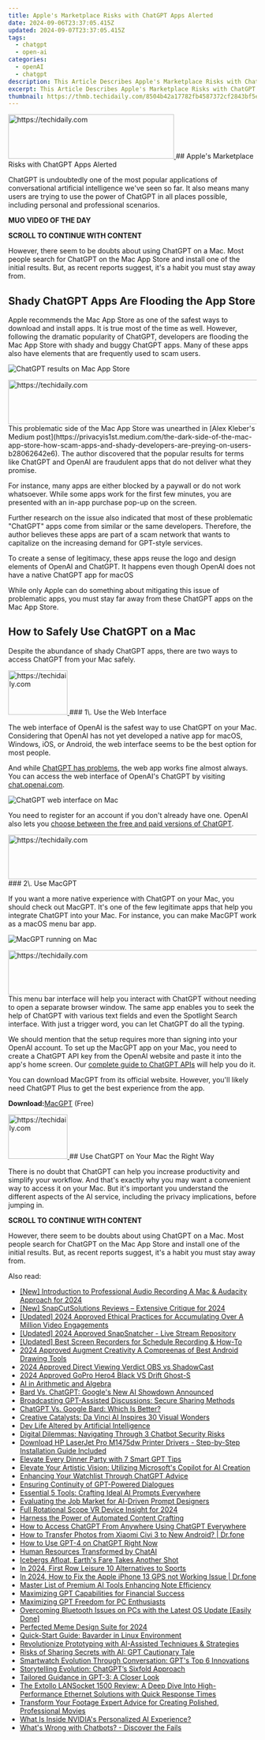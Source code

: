 ```yaml
---
title: Apple's Marketplace Risks with ChatGPT Apps Alerted
date: 2024-09-06T23:37:05.415Z
updated: 2024-09-07T23:37:05.415Z
tags:
  - chatgpt
  - open-ai
categories:
  - openAI
  - chatgpt
description: This Article Describes Apple's Marketplace Risks with ChatGPT Apps Alerted
excerpt: This Article Describes Apple's Marketplace Risks with ChatGPT Apps Alerted
thumbnail: https://thmb.techidaily.com/8504b42a17782fb4587372cf2843bf5e6800b5714b57f9dcc9e3ed9d00739ee5.jpg
---
```


<!-- affiliate ads begin -->
<a href="https://aligracehair.sjv.io/c/5597632/2135358/19272" target="_top" id="2135358">
  <img src="//a.impactradius-go.com/display-ad/19272-2135358" border="0" alt="https://techidaily.com" width="336" height="90"/>
</a>
<img height="0" width="0" src="https://aligracehair.sjv.io/i/5597632/2135358/19272" style="position:absolute;visibility:hidden;" border="0" />
<!-- affiliate ads end -->
## Apple's Marketplace Risks with ChatGPT Apps Alerted

 ChatGPT is undoubtedly one of the most popular applications of conversational artificial intelligence we've seen so far. It also means many users are trying to use the power of ChatGPT in all places possible, including personal and professional scenarios.

**MUO VIDEO OF THE DAY**

**SCROLL TO CONTINUE WITH CONTENT**

 However, there seem to be doubts about using ChatGPT on a Mac. Most people search for ChatGPT on the Mac App Store and install one of the initial results. But, as recent reports suggest, it's a habit you must stay away from.

## Shady ChatGPT Apps Are Flooding the App Store

 Apple recommends the Mac App Store as one of the safest ways to download and install apps. It is true most of the time as well. However, following the dramatic popularity of ChatGPT, developers are flooding the Mac App Store with shady and buggy ChatGPT apps. Many of these apps also have elements that are frequently used to scam users.

![ChatGPT results on Mac App Store](https://static1.makeuseofimages.com/wordpress/wp-content/uploads/2023/04/chatgpt-results-on-mac-app-store.jpg)

<!-- affiliate ads begin -->
<a href="https://unicoeye.pxf.io/c/5597632/2134236/18498" target="_top" id="2134236">
  <img src="//a.impactradius-go.com/display-ad/18498-2134236" border="0" alt="https://techidaily.com" width="728" height="90"/>
</a>
<img height="0" width="0" src="https://unicoeye.pxf.io/i/5597632/2134236/18498" style="position:absolute;visibility:hidden;" border="0" />
<!-- affiliate ads end -->
 This problematic side of the Mac App Store was unearthed in [Alex Kleber's Medium post](https://privacyis1st.medium.com/the-dark-side-of-the-mac-app-store-how-scam-apps-and-shady-developers-are-preying-on-users-b28062642e6). The author discovered that the popular results for terms like ChatGPT and OpenAI are fraudulent apps that do not deliver what they promise.

 For instance, many apps are either blocked by a paywall or do not work whatsoever. While some apps work for the first few minutes, you are presented with an in-app purchase pop-up on the screen.

 Further research on the issue also indicated that most of these problematic "ChatGPT" apps come from similar or the same developers. Therefore, the author believes these apps are part of a scam network that wants to capitalize on the increasing demand for GPT-style services.

 To create a sense of legitimacy, these apps reuse the logo and design elements of OpenAI and ChatGPT. It happens even though OpenAI does not have a native ChatGPT app for macOS

 While only Apple can do something about mitigating this issue of problematic apps, you must stay far away from these ChatGPT apps on the Mac App Store.

## How to Safely Use ChatGPT on a Mac

 Despite the abundance of shady ChatGPT apps, there are two ways to access ChatGPT from your Mac safely.

<!-- affiliate ads begin -->
<a href="https://aligracehair.sjv.io/c/5597632/2115926/19272" target="_top" id="2115926">
  <img src="//a.impactradius-go.com/display-ad/19272-2115926" border="0" alt="https://techidaily.com" width="120" height="90"/>
</a>
<img height="0" width="0" src="https://aligracehair.sjv.io/i/5597632/2115926/19272" style="position:absolute;visibility:hidden;" border="0" />
<!-- affiliate ads end -->
### 1\. Use the Web Interface

 The web interface of OpenAI is the safest way to use ChatGPT on your Mac. Considering that OpenAI has not yet developed a native app for macOS, Windows, iOS, or Android, the web interface seems to be the best option for most people.

 And while [ChatGPT has problems](https://www.makeuseof.com/openai-chatgpt-biggest-probelms/), the web app works fine almost always. You can access the web interface of OpenAI's ChatGPT by visiting [chat.openai.com](http://www.chat.openai.com).

![ChatGPT web interface on Mac](https://static1.makeuseofimages.com/wordpress/wp-content/uploads/2023/04/chatgpt-web-interface-on-mac.jpg)

 You need to register for an account if you don't already have one. OpenAI also lets you [choose between the free and paid versions of ChatGPT](https://www.makeuseof.com/chatgpt-plus-subscription-worth-it/).

<!-- affiliate ads begin -->
<a href="https://ephamedtechinc.pxf.io/c/5597632/2137207/26400" target="_top" id="2137207">
  <img src="//a.impactradius-go.com/display-ad/26400-2137207" border="0" alt="https://techidaily.com" width="728" height="90"/>
</a>
<img height="0" width="0" src="https://ephamedtechinc.pxf.io/i/5597632/2137207/26400" style="position:absolute;visibility:hidden;" border="0" />
<!-- affiliate ads end -->
### 2\. Use MacGPT

 If you want a more native experience with ChatGPT on your Mac, you should check out MacGPT. It's one of the few legitimate apps that help you integrate ChatGPT into your Mac. For instance, you can make MacGPT work as a macOS menu bar app.

![MacGPT running on Mac](https://static1.makeuseofimages.com/wordpress/wp-content/uploads/2023/04/macgpt-running-on-mac.jpg)

<!-- affiliate ads begin -->
<a href="https://ephamedtechinc.pxf.io/c/5597632/2136620/26400" target="_top" id="2136620">
  <img src="//a.impactradius-go.com/display-ad/26400-2136620" border="0" alt="https://techidaily.com" width="728" height="90"/>
</a>
<img height="0" width="0" src="https://ephamedtechinc.pxf.io/i/5597632/2136620/26400" style="position:absolute;visibility:hidden;" border="0" />
<!-- affiliate ads end -->
 This menu bar interface will help you interact with ChatGPT without needing to open a separate browser window. The same app enables you to seek the help of ChatGPT with various text fields and even the Spotlight Search interface. With just a trigger word, you can let ChatGPT do all the typing.

 We should mention that the setup requires more than signing into your OpenAI account. To set up the MacGPT app on your Mac, you need to create a ChatGPT API key from the OpenAI website and paste it into the app's home screen. Our [complete guide to ChatGPT APIs](https://www.makeuseof.com/chatgpt-api-complete-guide/) will help you do it.

 You can download MacGPT from its official website. However, you'll likely need ChatGPT Plus to get the best experience from the app.

**Download:**[MacGPT](https://www.macgpt.com/) (Free)

<!-- affiliate ads begin -->
<a href="https://review-au.sjv.io/c/5597632/2098701/14409" target="_top" id="2098701">
  <img src="//a.impactradius-go.com/display-ad/14409-2098701" border="0" alt="https://techidaily.com" width="120" height="90"/>
</a>
<img height="0" width="0" src="https://review-au.sjv.io/i/5597632/2098701/14409" style="position:absolute;visibility:hidden;" border="0" />
<!-- affiliate ads end -->
## Use ChatGPT on Your Mac the Right Way

 There is no doubt that ChatGPT can help you increase productivity and simplify your workflow. And that's exactly why you may want a convenient way to access it on your Mac. But it's important you understand the different aspects of the AI service, including the privacy implications, before jumping in.

**SCROLL TO CONTINUE WITH CONTENT**

 However, there seem to be doubts about using ChatGPT on a Mac. Most people search for ChatGPT on the Mac App Store and install one of the initial results. But, as recent reports suggest, it's a habit you must stay away from.


<ins class="adsbygoogle"
     style="display:block"
     data-ad-format="autorelaxed"
     data-ad-client="ca-pub-7571918770474297"
     data-ad-slot="1223367746"></ins>



<ins class="adsbygoogle"
     style="display:block"
     data-ad-client="ca-pub-7571918770474297"
     data-ad-slot="8358498916"
     data-ad-format="auto"
     data-full-width-responsive="true"></ins>

<span class="atpl-alsoreadstyle">Also read:</span>
<div><ul>
<li><a href="https://digital-screen-recording.techidaily.com/new-introduction-to-professional-audio-recording-a-mac-and-audacity-approach-for-2024/"><u>[New] Introduction to Professional Audio Recording A Mac & Audacity Approach for 2024</u></a></li>
<li><a href="https://fox-http.techidaily.com/new-snapcutsolutions-reviews-extensive-critique-for-2024/"><u>[New] SnapCutSolutions Reviews – Extensive Critique for 2024</u></a></li>
<li><a href="https://youtube-sure.techidaily.com/ed-2024-approved-ethical-practices-for-accumulating-over-a-million-video-engagements/"><u>[Updated] 2024 Approved Ethical Practices for Accumulating Over A Million Video Engagements</u></a></li>
<li><a href="https://facebook-video-content.techidaily.com/updated-2024-approved-snapsnatcher-live-stream-repository/"><u>[Updated] 2024 Approved SnapSnatcher - Live Stream Repository</u></a></li>
<li><a href="https://video-capture.techidaily.com/updated-best-screen-recorders-for-schedule-recording-and-how-to/"><u>[Updated] Best Screen Recorders for Schedule Recording & How-To</u></a></li>
<li><a href="https://extra-lessons.techidaily.com/2024-approved-augment-creativity-a-compreenas-of-best-android-drawing-tools/"><u>2024 Approved Augment Creativity A Compreenas of Best Android Drawing Tools</u></a></li>
<li><a href="https://on-screen-recording.techidaily.com/2024-approved-direct-viewing-verdict-obs-vs-shadowcast/"><u>2024 Approved Direct Viewing Verdict OBS vs ShadowCast</u></a></li>
<li><a href="https://some-knowledge.techidaily.com/2024-approved-gopro-hero4-black-vs-drift-ghost-s/"><u>2024 Approved GoPro Hero4 Black VS Drift Ghost-S</u></a></li>
<li><a href="https://tech-savvy.techidaily.com/ai-in-arithmetic-and-algebra/"><u>AI in Arithmetic and Algebra</u></a></li>
<li><a href="https://tech-savvy.techidaily.com/bard-vs-chatgpt-googles-new-ai-showdown-announced/"><u>Bard Vs. ChatGPT: Google's New AI Showdown Announced</u></a></li>
<li><a href="https://tech-savvy.techidaily.com/broadcasting-gpt-assisted-discussions-secure-sharing-methods/"><u>Broadcasting GPT-Assisted Discussions: Secure Sharing Methods</u></a></li>
<li><a href="https://tech-savvy.techidaily.com/chatgpt-vs-google-bard-which-is-better/"><u>ChatGPT Vs. Google Bard: Which Is Better?</u></a></li>
<li><a href="https://tech-savvy.techidaily.com/creative-catalysts-da-vinci-ai-inspires-30-visual-wonders/"><u>Creative Catalysts: Da Vinci AI Inspires 30 Visual Wonders</u></a></li>
<li><a href="https://tech-savvy.techidaily.com/dev-life-altered-by-artificial-intelligence/"><u>Dev Life Altered by Artificial Intelligence</u></a></li>
<li><a href="https://tech-savvy.techidaily.com/digital-dilemmas-navigating-through-3-chatbot-security-risks/"><u>Digital Dilemmas: Navigating Through 3 Chatbot Security Risks</u></a></li>
<li><a href="https://hardware-help.techidaily.com/download-hp-laserjet-pro-m1475dw-printer-drivers-step-by-step-installation-guide-included/"><u>Download HP LaserJet Pro M1475dw Printer Drivers - Step-by-Step Installation Guide Included</u></a></li>
<li><a href="https://tech-savvy.techidaily.com/elevate-every-dinner-party-with-7-smart-gpt-tips/"><u>Elevate Every Dinner Party with 7 Smart GPT Tips</u></a></li>
<li><a href="https://tech-savvy.techidaily.com/elevate-your-artistic-vision-utilizing-microsofts-copilot-for-ai-creation/"><u>Elevate Your Artistic Vision: Utilizing Microsoft's Copilot for AI Creation</u></a></li>
<li><a href="https://tech-savvy.techidaily.com/enhancing-your-watchlist-through-chatgpt-advice/"><u>Enhancing Your Watchlist Through ChatGPT Advice</u></a></li>
<li><a href="https://tech-savvy.techidaily.com/ensuring-continuity-of-gpt-powered-dialogues/"><u>Ensuring Continuity of GPT-Powered Dialogues</u></a></li>
<li><a href="https://tech-savvy.techidaily.com/essential-5-tools-crafting-ideal-ai-prompts-everywhere/"><u>Essential 5 Tools: Crafting Ideal AI Prompts Everywhere</u></a></li>
<li><a href="https://tech-savvy.techidaily.com/evaluating-the-job-market-for-ai-driven-prompt-designers/"><u>Evaluating the Job Market for AI-Driven Prompt Designers</u></a></li>
<li><a href="https://some-techniques.techidaily.com/full-rotational-scope-vr-device-insight-for-2024/"><u>Full Rotational Scope VR Device Insight for 2024</u></a></li>
<li><a href="https://tech-savvy.techidaily.com/harness-the-power-of-automated-content-crafting/"><u>Harness the Power of Automated Content Crafting</u></a></li>
<li><a href="https://tech-savvy.techidaily.com/how-to-access-chatgpt-from-anywhere-using-chatgpt-everywhere/"><u>How to Access ChatGPT From Anywhere Using ChatGPT Everywhere</u></a></li>
<li><a href="https://android-transfer.techidaily.com/how-to-transfer-photos-from-xiaomi-civi-3-to-new-android-drfone-by-drfone-transfer-from-android-transfer-from-android/"><u>How to Transfer Photos from Xiaomi Civi 3 to New Android? | Dr.fone</u></a></li>
<li><a href="https://tech-savvy.techidaily.com/how-to-use-gpt-4-on-chatgpt-right-now/"><u>How to Use GPT-4 on ChatGPT Right Now</u></a></li>
<li><a href="https://tech-savvy.techidaily.com/human-resources-transformed-by-chatai/"><u>Human Resources Transformed by ChatAI</u></a></li>
<li><a href="https://tech-savvy.techidaily.com/icebergs-afloat-earths-fare-takes-another-shot/"><u>Icebergs Afloat, Earth's Fare Takes Another Shot</u></a></li>
<li><a href="https://some-techniques.techidaily.com/in-2024-first-row-leisure-10-alternatives-to-sports/"><u>In 2024, First Row Leisure 10 Alternatives to Sports</u></a></li>
<li><a href="https://iphone-location.techidaily.com/in-2024-how-to-fix-the-apple-iphone-13-gps-not-working-issue-drfone-by-drfone-virtual-ios/"><u>In 2024, How to Fix the Apple iPhone 13 GPS not Working Issue | Dr.fone</u></a></li>
<li><a href="https://tech-savvy.techidaily.com/master-list-of-premium-ai-tools-enhancing-note-efficiency/"><u>Master List of Premium AI Tools Enhancing Note Efficiency</u></a></li>
<li><a href="https://tech-savvy.techidaily.com/maximizing-gpt-capabilities-for-financial-success/"><u>Maximizing GPT Capabilities for Financial Success</u></a></li>
<li><a href="https://tech-savvy.techidaily.com/maximizing-gpt-freedom-for-pc-enthusiasts/"><u>Maximizing GPT Freedom for PC Enthusiasts</u></a></li>
<li><a href="https://driver-error.techidaily.com/overcoming-bluetooth-issues-on-pcs-with-the-latest-os-update-easily-done/"><u>Overcoming Bluetooth Issues on PCs with the Latest OS Update [Easily Done]</u></a></li>
<li><a href="https://extra-guidance.techidaily.com/perfected-meme-design-suite-for-2024/"><u>Perfected Meme Design Suite for 2024</u></a></li>
<li><a href="https://tech-savvy.techidaily.com/quick-start-guide-bavarder-in-linux-environment/"><u>Quick-Start Guide: Bavarder in Linux Environment</u></a></li>
<li><a href="https://tech-savvy.techidaily.com/revolutionize-prototyping-with-ai-assisted-techniques-and-strategies/"><u>Revolutionize Prototyping with AI-Assisted Techniques & Strategies</u></a></li>
<li><a href="https://tech-savvy.techidaily.com/risks-of-sharing-secrets-with-ai-gpt-cautionary-tale/"><u>Risks of Sharing Secrets with AI: GPT Cautionary Tale</u></a></li>
<li><a href="https://tech-savvy.techidaily.com/smartwatch-evolution-through-conversation-gpts-top-6-innovations/"><u>Smartwatch Evolution Through Conversation: GPT's Top 6 Innovations</u></a></li>
<li><a href="https://tech-savvy.techidaily.com/storytelling-evolution-chatgpts-sixfold-approach/"><u>Storytelling Evolution: ChatGPT’s Sixfold Approach</u></a></li>
<li><a href="https://tech-savvy.techidaily.com/tailored-guidance-in-gpt-3-a-closer-look/"><u>Tailored Guidance in GPT-3: A Closer Look</u></a></li>
<li><a href="https://buynow-help.techidaily.com/the-extollo-lansocket-1500-review-a-deep-dive-into-high-performance-ethernet-solutions-with-quick-response-times/"><u>The Extollo LANSocket 1500 Review: A Deep Dive Into High-Performance Ethernet Solutions with Quick Response Times</u></a></li>
<li><a href="https://smart-video-creator.techidaily.com/transform-your-footage-expert-advice-for-creating-polished-professional-movies/"><u>Transform Your Footage Expert Advice for Creating Polished, Professional Movies</u></a></li>
<li><a href="https://tech-savvy.techidaily.com/what-is-inside-nvidias-personalized-ai-experience/"><u>What Is Inside NVIDIA's Personalized AI Experience?</u></a></li>
<li><a href="https://tech-savvy.techidaily.com/whats-wrong-with-chatbots-discover-the-fails/"><u>What's Wrong with Chatbots? - Discover the Fails</u></a></li>
</ul></div>
